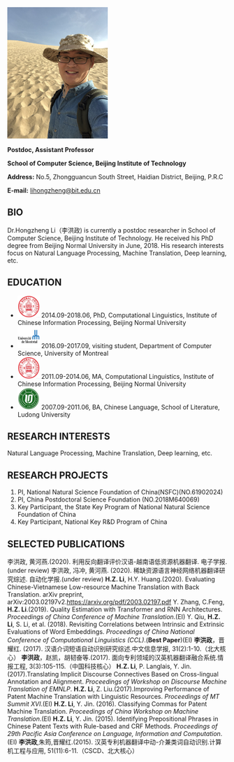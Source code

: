 
<img src="https://github.com/lihongzheng-nlp/lihongzheng-nlp.github.io/raw/master/images/pic.jpg" alt="Mingsha Montain, October, 2019" width="230" height="300" />

**Postdoc, Assistant Professor**

**School of Computer Science, Beijing Institute of Technology**

**Address:** No.5, Zhongguancun South Street, Haidian District, Beijing, P.R.C

**E-mail:** <lihongzheng@bit.edu.cn>

## BIO
Dr.Hongzheng Li（李洪政) is currently a postdoc researcher in School of Computer Science, Beijing Institute of Technology. He received his PhD degree from Beijing Normal University in June, 2018. His research interests focus on Natural Language Processing, Machine Translation, Deep learning, etc.

## EDUCATION
- <img src="https://github.com/lihongzheng-nlp/lihongzheng-nlp.github.io/raw/master/images/bnu.jpeg" width="50" height="50" /> 2014.09-2018.06, PhD, Computational Linguistics, Institute of Chinese Information Processing, Beijing Normal University
- <img src="https://github.com/lihongzheng-nlp/lihongzheng-nlp.github.io/raw/master/images/UM.png" width="50" height="50" /> 2016.09-2017.09, visiting student, Department of Computer Science, University of Montreal
- <img src="https://github.com/lihongzheng-nlp/lihongzheng-nlp.github.io/raw/master/images/bnu.jpeg" width="50" height="50" /> 2011.09-2014.06, MA, Computational Linguistics, Institute of Chinese Information Processing, Beijing Normal University
- <img src="https://github.com/lihongzheng-nlp/lihongzheng-nlp.github.io/raw/master/images/ld.jpg" width="50" height="50" /> 2007.09-2011.06, BA, Chinese Language, School of Literature, Ludong University

## RESEARCH INTERESTS
Natural Language Processing, Machine Translation, Deep learning, etc.

## RESEARCH PROJECTS
1. PI, National Natural Science Foundation of China(NSFC)(NO.61902024)
2. PI, China Postdoctoral Science Foundation (NO.2018M640069)
3. Key Participant, the State Key Program of National Natural Science Foundation of China
4. Key Participant, National Key R&D Program of China

## SELECTED PUBLICATIONS
李洪政, 黄河燕.(2020). 利用反向翻译评价汉语-越南语低资源机器翻译. 电子学报. (under review)
李洪政, 冯冲, 黄河燕. (2020). 稀缺资源语言神经网络机器翻译研究综述. 自动化学报.(under review)
**H.Z. Li**, H.Y. Huang.(2020). Evaluating Chinese-Vietnamese Low-resource Machine Translation with Back Translation. arXiv preprint, arXiv:2003.02197v2.<https://arxiv.org/pdf/2003.02197.pdf>
Y. Zhang, C.Feng, **H.Z. Li**.(2019). Quality Estimation with Transformer and RNN Architectures. *Proceedings of China Conference of Machine Translation*.(EI)
Y. Qiu, **H.Z. Li**, S. Li, et al. (2018). Revisiting Correlations between Intrinsic and Extrinsic Evaluations of Word Embeddings. *Proceedings of China National Conference of Computational Linguistics (CCL)*.(**Best Paper**)(EI)
**李洪政**，晋耀红. (2017). 汉语介词短语自动识别研究综述.中文信息学报, 31(2):1-10.（北大核心）
**李洪政**，赵凯，胡韧奋等.(2017). 面向专利领域的汉英机器翻译融合系统.情报工程, 3(3):105-115.（中国科技核心）
**H.Z. Li**, P. Langlais, Y. Jin.(2017).Translating Implicit Discourse Connectives Based on Cross-lingual Annotation and Alignment. *Proceedings of Workshop on Discourse Machine Translation of EMNLP*.
**H.Z. Li**, Z. Liu.(2017).Improving Performance of Patent Machine Translation with Linguistic Resources. *Proceedings of MT Summit XVI*.(EI)
**H.Z. Li**, Y. Jin. (2016). Classifying Commas for Patent Machine Translation. *Proceedings of China Workshop on Machine Translation*.(EI)
**H.Z. Li**, Y. Jin. (2015). Identifying Prepositional Phrases in Chinese Patent Texts with Rule-based and CRF Methods. *Proceedings of 29th Pacific Asia Conference on Language, Information and Computation*. (EI)
**李洪政**,朱筠,晋耀红.(2015). 汉英专利机器翻译中动-介兼类词自动识别.计算机工程与应用, 51(11):6-11.（CSCD、北大核心）
